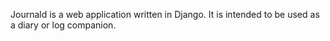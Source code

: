Journald is a web application written in Django. It is intended to be used as a diary or log companion.
